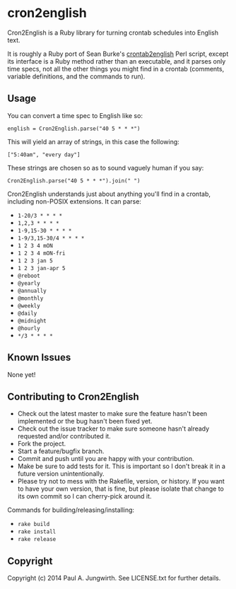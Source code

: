 cron2english
============

Cron2English is a Ruby library for turning crontab schedules into English text.

It is roughly a Ruby port of Sean Burke's [crontab2english](http://interglacial.com/~sburke/pub/crontab2english.html) Perl script, except its interface is a Ruby method rather than an executable, and it parses only time specs, not all the other things you might find in a crontab (comments, variable definitions, and the commands to run).

Usage
-----

You can convert a time spec to English like so:

    english = Cron2English.parse("40 5 * * *")

This will yield an array of strings, in this case the following:

    ["5:40am", "every day"]

These strings are chosen so as to sound vaguely human if you say:

    Cron2English.parse("40 5 * * *").join(" ")

Cron2English understands just about anything you'll find in a crontab, including non-POSIX extensions. It can parse:

* `1-20/3 * * * *`
* `1,2,3 * * * *`
* `1-9,15-30 * * * *`
* `1-9/3,15-30/4 * * * *`
* `1 2 3 4 mON`
* `1 2 3 4 mON-fri`
* `1 2 3 jan 5`
* `1 2 3 jan-apr 5`
* `@reboot`
* `@yearly`
* `@annually`
* `@monthly`
* `@weekly`
* `@daily`
* `@midnight`
* `@hourly`
* `*/3 * * * *`

Known Issues
------------

None yet!


Contributing to Cron2English
-----------------------------
 
* Check out the latest master to make sure the feature hasn't been implemented or the bug hasn't been fixed yet.
* Check out the issue tracker to make sure someone hasn't already requested and/or contributed it.
* Fork the project.
* Start a feature/bugfix branch.
* Commit and push until you are happy with your contribution.
* Make be sure to add tests for it. This is important so I don't break it in a future version unintentionally.
* Please try not to mess with the Rakefile, version, or history. If you want to have your own version, that is fine, but please isolate that change to its own commit so I can cherry-pick around it.

Commands for building/releasing/installing:

* `rake build`
* `rake install`
* `rake release`

Copyright
---------

Copyright (c) 2014 Paul A. Jungwirth.
See LICENSE.txt for further details.

